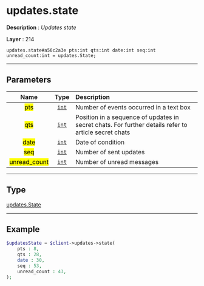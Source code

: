 # updates.state

**Description** : *Updates state*

**Layer** : 214

```tl
updates.state#a56c2a3e pts:int qts:int date:int seq:int unread_count:int = updates.State;
```

---

## Parameters

| Name | Type | Description |
| :---: | :---: | :--- |
| <mark>pts</mark> | [`int`](type/int) | Number of events occurred in a text box |
| <mark>qts</mark> | [`int`](type/int) | Position in a sequence of updates in secret chats. For further details refer to article secret chats |
| <mark>date</mark> | [`int`](type/int) | Date of condition |
| <mark>seq</mark> | [`int`](type/int) | Number of sent updates |
| <mark>unread_count</mark> | [`int`](type/int) | Number of unread messages |

---

## Type

[updates.State](type/updates.State)

---

## Example

```php
$updatesState = $client->updates->state(
	pts : 8,
	qts : 28,
	date : 30,
	seq : 53,
	unread_count : 43,
);
```